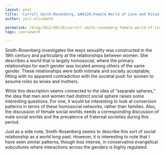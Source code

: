 ```yaml
---
layout: post
title: 'Carroll Smith-Rosenberg, &#8220;Female World of Love and Ritual&#8221;'
author: jeri.elizabeth

permalink: /blog/2012/09/20/carroll-smith-rosenberg-female-world-of-love-and-ritual/
tags: coursework

---
```

Smith-Rosenberg investigates the ways sexuality was constructed in the 19th century and particularly at the relationships between women. She describes a world that is largely homosocial, where the primary relationships for each gender was located among others of the same gender. These relationships were both intimate and socially acceptable, fitting with no apparent contradiction with the societal push for women to assume roles as wives and mothers.

While this description seems connected to the idea of &#8220;separate spheres,&#8221; the idea that men and women had distinct social sphere raises some interesting questions. For one, it would be interesting to look at conversion patterns in terms of these homosocial networks, rather than families. Also, the discussion of female social worlds needs a corresponding discussion of male social worlds and the prevalence of fraternal societies during this period.

Just as a side note, Smith-Rosenberg seems to describe this sort of social relationship as a world long past. However, it is interesting to note that I have seen similar patterns, though less intense, in conservative evangelical subcultures where interactions across the genders is highly regulated.
